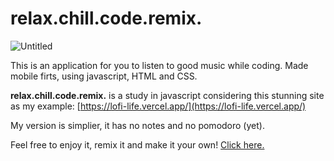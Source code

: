 # **relax.chill.code.remix.**

![Untitled](https://anasilveira9787.github.io/relax-chill-code-remix/assets/cover.png)

This is an application for you to listen to good music while coding. Made mobile firts, using javascript, HTML and CSS.

**relax.chill.code.remix.** is a study in javascript considering this stunning site as my example:
[https://lofi-life.vercel.app/](https://lofi-life.vercel.app/)

My version is simplier, it has no notes and no pomodoro (yet).

Feel free to enjoy it, remix it and make it your own! [Click here.](vhraposo.github.io/lofi-chill-relax/)


